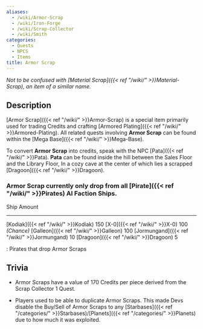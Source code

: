 ```yaml
---
aliases:
  - /wiki/Armor-Scrap
  - /wiki/Iron-Forge
  - /wiki/Scrap-Collector
  - /wiki/Smith
categories:
  - Quests
  - NPCS
  - Items
title: Armor Scrap
---
```


_Not to be confused with [Material Scrap]({{< ref "/wiki/" >}}Material-Scrap), an item of a similar name._

## Description

[Armor Scrap]({{< ref "/wiki/" >}}Armor-Scrap) is a special item primarily used for trading Credits and crafting [Armored Plating]({{< ref "/wiki/" >}}Armored-Plating). All related quests involving **Armor Scrap** can be found within the [Mega Base]({{< ref "/wiki/" >}}Mega-Base).

To convert **Armor Scrap** into credits, speak with the NPC [Pata]({{< ref "/wiki/" >}}Pata). **Pata** can be found inside the hill between the Sales Floor and the Library Floor, In a cozy cave at the center of which lies a scrapped [Dragoon]({{< ref "/wiki/" >}}Dragoon).

### Armor Scrap currently only drop from all [Pirate]({{< ref "/wiki/" >}}Pirates) AI Faction Ships.

Ship Amount

---

[Kodiak]({{< ref "/wiki/" >}}Kodiak) 150 [X-0]({{< ref "/wiki/" >}}X-0) 100 _(Chance)_ [Galleon]({{< ref "/wiki/" >}}Galleon) 100 [Jormungand]({{< ref "/wiki/" >}}Jormungand) 10 [Dragoon]({{< ref "/wiki/" >}}Dragoon) 5

: Pirates that drop Armor Scraps

## Trivia

- Armor Scraps have a value of 170 Credits per piece derived from the Scrap Collector 1 Quest.

<!-- -->

- Players used to be able to duplicate Armor Scraps. This made Devs disable the Buy/Sell of Armor Scraps to any [Starbases]({{< ref "/categories/" >}}Starbases)/[Planets]({{< ref "/categories/" >}}Planets) due to how much it was exploited.
